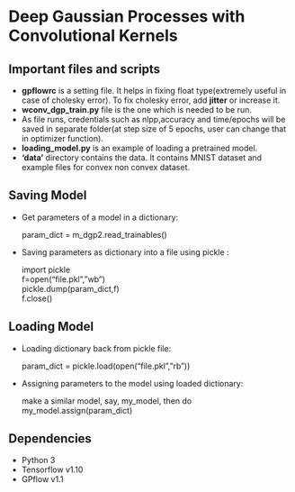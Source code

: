 # Deep Gaussian Processes with Convolutional Kernels

## Important files and scripts

* **gpflowrc** is a setting file. It helps in fixing float type(extremely useful in case of cholesky error). To fix cholesky error, add **jitter** or increase it.
* **wconv_dgp_train.py** file is the one which is needed to be run. 
* As file runs, credentials such as nlpp,accuracy and time/epochs will be saved in separate folder(at step size of 5 epochs, user can change that in optimizer function).
* **loading_model.py** is an example of loading a pretrained model.
* **‘data’** directory contains the data. It contains MNIST dataset and example files for convex non convex dataset.

## Saving Model

* Get parameters of a model in a dictionary:  

     param_dict = m_dgp2.read_trainables()
* Saving parameters as dictionary into a file using pickle :  

     import pickle  
     f=open(“file.pkl”,”wb”)  
     pickle.dump(param_dict,f)  
     f.close()
     
## Loading Model

* Loading dictionary back from pickle file: 

     param_dict = pickle.load(open(“file.pkl”,”rb”))
* Assigning parameters to the model using loaded dictionary:  

     make a similar model, say, my_model, then do  
     my_model.assign(param_dict)

## Dependencies

* Python 3
* Tensorflow v1.10
* GPflow v1.1

